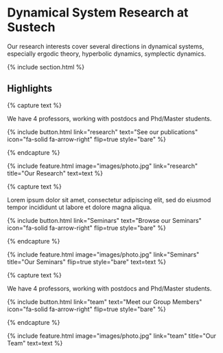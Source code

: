 ---
---

# Dynamical System Research at Sustech 

Our research interests cover several directions in dynamical systems, especially ergodic theory, hyperbolic dynamics, symplectic dynamics. 



{% include section.html %}

## Highlights


{% capture text %}

We have 4 professors, working with postdocs and Phd/Master students.

{%
  include button.html
  link="research"
  text="See our publications"
  icon="fa-solid fa-arrow-right"
  flip=true
  style="bare"
%}

{% endcapture %}

{%
  include feature.html
  image="images/photo.jpg"
  link="research"
  title="Our Research"
  text=text
%}

{% capture text %}

Lorem ipsum dolor sit amet, consectetur adipiscing elit, sed do eiusmod tempor incididunt ut labore et dolore magna aliqua.

{%
  include button.html
  link="Seminars"
  text="Browse our Seminars"
  icon="fa-solid fa-arrow-right"
  flip=true
  style="bare"
%}

{% endcapture %}

{%
  include feature.html
  image="images/photo.jpg"
  link="Seminars"
  title="Our Seminars"
  flip=true
  style="bare"
  text=text
%}

{% capture text %}

We have 4 professors, working with postdocs and Phd/Master students.

{%
  include button.html
  link="team"
  text="Meet our Group Members"
  icon="fa-solid fa-arrow-right"
  flip=true
  style="bare"
%}

{% endcapture %}

{%
  include feature.html
  image="images/photo.jpg"
  link="team"
  title="Our Team"
  text=text
%}


